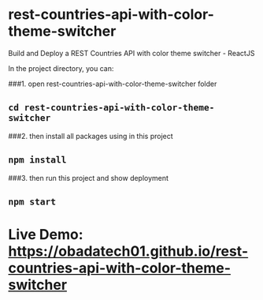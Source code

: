 # rest-countries-api-with-color-theme-switcher
Build and Deploy a REST Countries API with color theme switcher - ReactJS

In the project directory, you can:

###1. open rest-countries-api-with-color-theme-switcher folder
## `cd rest-countries-api-with-color-theme-switcher`
###2. then install all packages using in this project
## `npm install`
###3. then run this project and show deployment
## `npm start`

# Live Demo: https://obadatech01.github.io/rest-countries-api-with-color-theme-switcher
